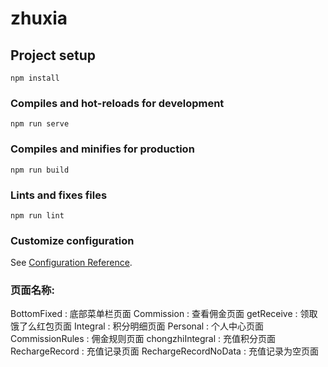 # zhuxia

## Project setup
```
npm install
```

### Compiles and hot-reloads for development
```
npm run serve
```

### Compiles and minifies for production
```
npm run build
```

### Lints and fixes files
```
npm run lint
```

### Customize configuration
See [Configuration Reference](https://cli.vuejs.org/config/).




### 页面名称:
BottomFixed : 底部菜单栏页面
Commission : 查看佣金页面
getReceive : 领取饿了么红包页面
Integral : 积分明细页面
Personal : 个人中心页面
CommissionRules : 佣金规则页面
chongzhiIntegral : 充值积分页面
RechargeRecord : 充值记录页面
RechargeRecordNoData : 充值记录为空页面